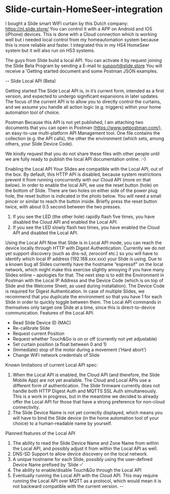 # Slide-curtain-HomeSeer-integration

I bought a Slide smart WIFI curtain by this Dutch company: https://nl.slide.store/
You can control it with a APP on Android and IOS (iPhone) devices.
This is done with a Cloud connection which is working well but i needed local control from my homeautomation system because this is more reliable and faster.
I integrated this in my HS4 HomeSeer system but it will also run on HS3 systems. 

The guys from Slide build a local API. 
You can activate it by request joining the Slide Beta Program by sending a E-mail to support@slide.store
You will receive a 'Getting started document and some Postman JSON examples.

--
Slide Local API (Beta)

Getting started
The Slide Local API is, in it’s current form, intended as a first version, and expected to undergo significant expansions in later updates. The focus of the current API is to allow you to directly control the curtains, and we assume you handle all action logic (e.g. triggers) within your home automation tool of choice. 

Postman
Because this API is not yet published, I am attaching two documents that you can open in Postman (https://www.getpostman.com/), an easy-to-use multi-platform API Management tool. One file contains the collection (e.g. the API calls), the other the environment (which sets, among others, your Slide Device Code). 

We kindly request that you do not share these files with other people until we are fully ready to publish the local API documentation online. :-)

Enabling the Local API
Your Slides are compatible with the Local API, out of the box. By default, this HTTP API is disabled, because system restrictions prevent it from running concurrently with our Cloud API (more on that below).
In order to enable the local API, we use the reset button (hole) on the bottom of Slide. There are two holes on either side of the power plug hole, the reset button is indicated in the photo below. You will need a small pincer or similar to reach the button inside. 
Briefly press the reset button twice, with about 0.5 second between the two presses.
1.	If you see the LED (the other hole) rapidly flash five times, you have disabled the Cloud API and enabled the Local API.
2.	If you see the LED slowly flash two times, you have enabled the Cloud API and disabled the Local API.

Using the Local API
Now that Slide is in Local API mode, you can reach the device locally through HTTP with Digest Authentication.
Currently we do not yet support discovery (such as dns-sd, zeroconf etc.) so you will have to identify which local IP address (192.168.xxx.xxx) your Slide is using. Due to a known bug all Slides currently have the hostname “espressif" on the local network, which might make this exercise slightly annoying if you have many Slides online – apologies for that.
The next step is to edit the Environment in Postman with the Local IP Address and the Device Code (which is on top of Slide and the Welcome Sheet, as used during installation). The Device Code is required for Digest Authentication.
In case of multiple Slides, we recommend that you duplicate the environment so that you have 1 for each Slide in order to quickly toggle between them. The Local API commands in themselves only target one Slide at a time, since this is direct-to-device communication.
Features of the Local API:
-	Read Slide Device ID (MAC)
-	Re-calibrate Slide
-	Request current Position
-	Request whether Touch&Go is on or off (currently not yet adjustable)
-	Set curtain position (a float between 0 and 1)
-	(Immediate) stop of the motor during a movement (‘Hard abort’)
-	Change WiFi network credentials of Slide

Known limitations of current Local API spec:
1.	When the Local API is enabled, the Cloud API (and therefore, the Slide Mobile App) are not yet available. The Cloud and Local APIs use a different form of authentication. The Slide firmware currently does not handle both HTTP Digest Auth and MQTTS SSL Auth simultaneously. This is a work in progress, but in the meantime we decided to already offer the Local API for those that have a strong preference for non-cloud connectivity. 
2.	The Slide Device Name is not yet correctly displayed, which means you will have to bind the Slide device (in the home automation tool of your choice) to a human-readable name by yourself.

Planned features of the Local API
1.	The ability to read the Slide Device Name and Zone Name from within the Local API, and possibly adjust it from within the Local API as well.
2.	DNS-SD Support to allow device discovery on the local network.
3.	A unique hostname for each Slide, possibly using the user-defined Device Name prefixed by ‘Slide –‘
4.	The ability to enable/disable Touch&Go through the Local API
5.	Eventually running the Local API with the Cloud API. This may require running the Local API over MQTT as a protocol, which would mean it is not backward compatible with the current version. 
--







